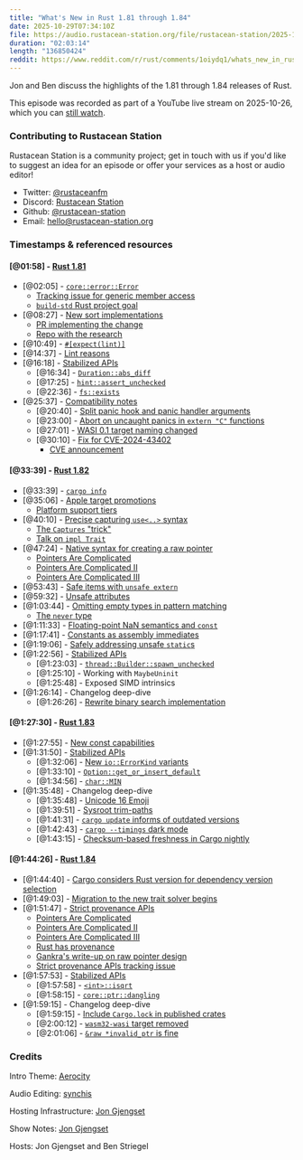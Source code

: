 ```yaml
---
title: "What's New in Rust 1.81 through 1.84"
date: 2025-10-29T07:34:10Z
file: https://audio.rustacean-station.org/file/rustacean-station/2025-10-29-rust-1.81-1.82-1.83-1.84.mp3
duration: "02:03:14"
length: "136850424"
reddit: https://www.reddit.com/r/rust/comments/1oiydq1/whats_new_in_rust_181_through_184_rustacean/
---
```


Jon and Ben discuss the highlights of the 1.81 through 1.84 releases of Rust.

This episode was recorded as part of a YouTube live stream on
2025-10-26, which you can [still
watch](https://youtube.com/live/6mwVWmKONY0).

### Contributing to Rustacean Station

Rustacean Station is a community project; get in touch with us if you'd like to suggest an idea for an episode or offer your services as a host or audio editor!

 - Twitter: [@rustaceanfm](https://twitter.com/rustaceanfm)
 - Discord: [Rustacean Station](https://discord.gg/cHc3Gyc)
 - Github: [@rustacean-station](https://github.com/rustacean-station/)
 - Email: [hello@rustacean-station.org](mailto:hello@rustacean-station.org)

### Timestamps & referenced resources

#### [@01:58] - [Rust 1.81](https://blog.rust-lang.org/2024/09/05/Rust-1.81.0/)

 - [@02:05] - [`core::error::Error`](https://blog.rust-lang.org/2024/09/05/Rust-1.81.0/#core-error-error)
   - [Tracking issue for generic member access](https://github.com/rust-lang/rust/issues/99301)
   - [`build-std` Rust project goal](https://rust-lang.github.io/rust-project-goals/2025h1/build-std.html)
 - [@08:27] - [New sort implementations](https://blog.rust-lang.org/2024/09/05/Rust-1.81.0/#new-sort-implementations)
   - [PR implementing the change](https://github.com/rust-lang/rust/pull/124032/)
   - [Repo with the research](https://github.com/Voultapher/sort-research-rs/)
 - [@10:49] - [`#[expect(lint)]`](https://blog.rust-lang.org/2024/09/05/Rust-1.81.0/#expect-lint)
 - [@14:37] - [Lint reasons](https://blog.rust-lang.org/2024/09/05/Rust-1.81.0/#lint-reasons)
 - [@16:18] - [Stabilized APIs](https://blog.rust-lang.org/2024/09/05/Rust-1.81.0/#stabilized-apis)
    - [@16:34] - [`Duration::abs_diff`](https://doc.rust-lang.org/stable/core/time/struct.Duration.html#method.abs_diff)
    - [@17:25] - [`hint::assert_unchecked`](https://doc.rust-lang.org/stable/core/hint/fn.assert_unchecked.html)
    - [@22:36] - [`fs::exists`](https://doc.rust-lang.org/stable/std/fs/fn.exists.html)
 - [@25:37] - [Compatibility notes](https://blog.rust-lang.org/2024/09/05/Rust-1.81.0/#compatibility-notes)
    - [@20:40] - [Split panic hook and panic handler arguments](https://blog.rust-lang.org/2024/09/05/Rust-1.81.0/#split-panic-hook-and-panic-handler-arguments)
    - [@23:00] - [Abort on uncaught panics in `extern "C"` functions](https://blog.rust-lang.org/2024/09/05/Rust-1.81.0/#abort-on-uncaught-panics-in-extern-c-functions)
    - [@27:01] - [WASI 0.1 target naming changed](https://blog.rust-lang.org/2024/09/05/Rust-1.81.0/#wasi-0-1-target-naming-changed)
    - [@30:10] - [Fix for CVE-2024-43402](https://blog.rust-lang.org/2024/09/05/Rust-1.81.0/#fixes-cve-2024-43402)
      - [CVE announcement](https://blog.rust-lang.org/2024/09/04/cve-2024-43402.html)

#### [@33:39] - [Rust 1.82](https://blog.rust-lang.org/2024/10/17/Rust-1.82.0/)

 - [@33:39] - [`cargo info`](https://blog.rust-lang.org/2024/10/17/Rust-1.82.0/#cargo-info)
 - [@35:06] - [Apple target promotions](https://blog.rust-lang.org/2024/10/17/Rust-1.82.0/#apple-target-promotions)
   - [Platform support tiers](https://doc.rust-lang.org/stable/rustc/platform-support.html)
 - [@40:10] - [Precise capturing `use<..>` syntax](https://blog.rust-lang.org/2024/10/17/Rust-1.82.0/#precise-capturing-use-syntax)
   - [The `Captures` "trick"](https://github.com/rust-lang/rfcs/blob/master/text/3498-lifetime-capture-rules-2024.md#the-captures-trick)
   - [Talk on `impl Trait`](https://www.youtube.com/watch?v=CWiz_RtA1Hw)
 - [@47:24] - [Native syntax for creating a raw pointer](https://blog.rust-lang.org/2024/10/17/Rust-1.82.0/#native-syntax-for-creating-a-raw-pointer)
   - [Pointers Are Complicated](https://www.ralfj.de/blog/2018/07/24/pointers-and-bytes.html)
   - [Pointers Are Complicated II](https://www.ralfj.de/blog/2020/12/14/provenance.html)
   - [Pointers Are Complicated III](https://www.ralfj.de/blog/2022/04/11/provenance-exposed.html)
 - [@53:43] - [Safe items with `unsafe extern`](https://blog.rust-lang.org/2024/10/17/Rust-1.82.0/#safe-items-with-unsafe-extern)
 - [@59:32] - [Unsafe attributes](https://blog.rust-lang.org/2024/10/17/Rust-1.82.0/#unsafe-attributes)
 - [@1:03:44] - [Omitting empty types in pattern matching](https://blog.rust-lang.org/2024/10/17/Rust-1.82.0/#omitting-empty-types-in-pattern-matching)
   - [The `never` type](https://doc.rust-lang.org/std/primitive.never.html)
 - [@1:11:33] - [Floating-point NaN semantics and `const`](https://blog.rust-lang.org/2024/10/17/Rust-1.82.0/#floating-point-nan-semantics-and-const)
 - [@1:17:41] - [Constants as assembly immediates](https://blog.rust-lang.org/2024/10/17/Rust-1.82.0/#constants-as-assembly-immediates)
 - [@1:19:06] - [Safely addressing unsafe `static`s](https://blog.rust-lang.org/2024/10/17/Rust-1.82.0/#safely-addressing-unsafe-statics)
 - [@1:22:56] - [Stabilized APIs](https://blog.rust-lang.org/2024/10/17/Rust-1.82.0/#stabilized-apis)
   - [@1:23:03] - [`thread::Builder::spawn_unchecked`](https://doc.rust-lang.org/stable/std/thread/struct.Builder.html#method.spawn_unchecked)
   - [@1:25:10] - Working with `MaybeUninit`
   - [@1:25:48] - Exposed SIMD intrinsics
 - [@1:26:14] - Changelog deep-dive
   - [@1:26:26] - [Rewrite binary search implementation](https://github.com/rust-lang/rust/pull/128254)

#### [@1:27:30] - [Rust 1.83](https://blog.rust-lang.org/2024/11/28/Rust-1.83.0/)

 - [@1:27:55] - [New const capabilities](https://blog.rust-lang.org/2024/11/28/Rust-1.83.0/#new-const-capabilities)
 - [@1:31:50] - [Stabilized APIs](https://blog.rust-lang.org/2024/11/28/Rust-1.83.0/#stabilized-apis)
   - [@1:32:06] - [New `io::ErrorKind` variants](https://doc.rust-lang.org/stable/std/io/enum.ErrorKind.html)
   - [@1:33:10] - [`Option::get_or_insert_default`](https://doc.rust-lang.org/stable/core/option/enum.Option.html#method.get_or_insert_default)
   - [@1:34:56] - [`char::MIN`](https://doc.rust-lang.org/stable/core/primitive.char.html#associatedconstant.MIN)
 - [@1:35:48] - Changelog deep-dive
   - [@1:35:48] - [Unicode 16 Emoji](https://www.unicode.org/emoji/charts-16.0/emoji-released.html)
   - [@1:39:51] - [Sysroot trim-paths](https://github.com/rust-lang/rust/pull/129687)
   - [@1:41:31] - [`cargo update` informs of outdated versions](https://doc.rust-lang.org/nightly/cargo/CHANGELOG.html#changed-9)
   - [@1:42:43] - [`cargo --timings` dark mode](https://github.com/rust-lang/cargo/pull/14588)
   - [@1:43:15] - [Checksum-based freshness in Cargo nightly](https://github.com/rust-lang/cargo/pull/14137)

#### [@1:44:26] - [Rust 1.84](https://blog.rust-lang.org/2025/01/09/Rust-1.84.0/)

 - [@1:44:40] - [Cargo considers Rust version for dependency version selection](https://blog.rust-lang.org/2025/01/09/Rust-1.84.0/#cargo-considers-rust-versions-for-dependency-version-selection)
 - [@1:49:03] - [Migration to the new trait solver begins](https://blog.rust-lang.org/2025/01/09/Rust-1.84.0/#migration-to-the-new-trait-solver-begins)
 - [@1:51:47] - [Strict provenance APIs](https://blog.rust-lang.org/2025/01/09/Rust-1.84.0/#strict-provenance-apis)
   - [Pointers Are Complicated](https://www.ralfj.de/blog/2018/07/24/pointers-and-bytes.html)
   - [Pointers Are Complicated II](https://www.ralfj.de/blog/2020/12/14/provenance.html)
   - [Pointers Are Complicated III](https://www.ralfj.de/blog/2022/04/11/provenance-exposed.html)
   - [Rust has provenance](https://rust-lang.github.io/rfcs/3559-rust-has-provenance.html)
   - [Gankra's write-up on raw pointer design](https://faultlore.com/blah/fix-rust-pointers/)
   - [Strict provenance APIs tracking issue](https://github.com/rust-lang/rust/issues/95228)
 - [@1:57:53] - [Stabilized APIs](https://blog.rust-lang.org/2025/01/09/Rust-1.84.0/#stabilized-apis)
   - [@1:57:58] - [`<int>::isqrt`](https://doc.rust-lang.org/stable/core/primitive.i32.html#method.isqrt)
   - [@1:58:15] - [`core::ptr::dangling`](https://doc.rust-lang.org/stable/core/ptr/fn.dangling.html)
 - [@1:59:15] - Changelog deep-dive
   - [@1:59:15] - [Include `Cargo.lock` in published crates](https://github.com/rust-lang/rust/pull/129248)
   - [@2:00:12] - [`wasm32-wasi` target removed](https://github.com/rust-lang/rust/releases/tag/1.84.0#Compatibility-Notes)
   - [@2:01:06] - [`&raw *invalid_ptr` is fine](https://github.com/rust-lang/rust/pull/129248)

### Credits

Intro Theme: [Aerocity](https://twitter.com/AerocityMusic)

Audio Editing: [synchis](https://bsky.app/profile/did:plc:b5oneeierz2iocpjh2t5sttg)

Hosting Infrastructure: [Jon Gjengset](https://thesquareplanet.com/)

Show Notes: [Jon Gjengset](https://thesquareplanet.com/)

Hosts: Jon Gjengset and Ben Striegel
